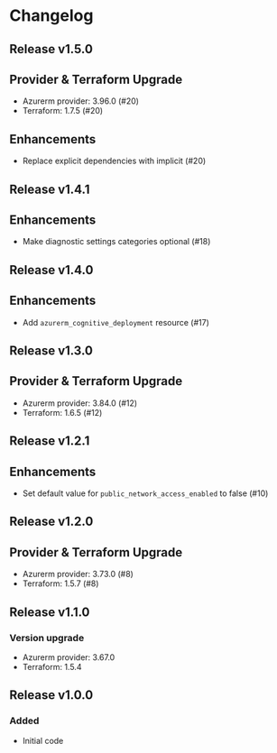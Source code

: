 # Changelog

## Release v1.5.0

## Provider & Terraform Upgrade

- Azurerm provider: 3.96.0 (#20)
- Terraform: 1.7.5 (#20)

## Enhancements

- Replace explicit dependencies with implicit (#20)
   
## Release v1.4.1

## Enhancements

- Make diagnostic settings categories optional (#18)


   
## Release v1.4.0

## Enhancements
- Add `azurerm_cognitive_deployment` resource (#17)


   
## Release v1.3.0

## Provider & Terraform Upgrade
- Azurerm provider: 3.84.0 (#12)
- Terraform: 1.6.5 (#12)
   
## Release v1.2.1

## Enhancements

- Set default value for `public_network_access_enabled` to false (#10)


   
## Release v1.2.0

## Provider & Terraform Upgrade
- Azurerm provider: 3.73.0 (#8)
- Terraform: 1.5.7 (#8)
   
## Release v1.1.0

### Version upgrade
- Azurerm provider: 3.67.0
- Terraform: 1.5.4
   
## Release v1.0.0

### Added
- Initial code
   